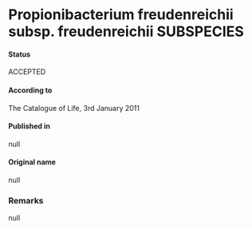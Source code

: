 # Propionibacterium freudenreichii subsp. freudenreichii SUBSPECIES

#### Status
ACCEPTED

#### According to
The Catalogue of Life, 3rd January 2011

#### Published in
null

#### Original name
null

### Remarks
null